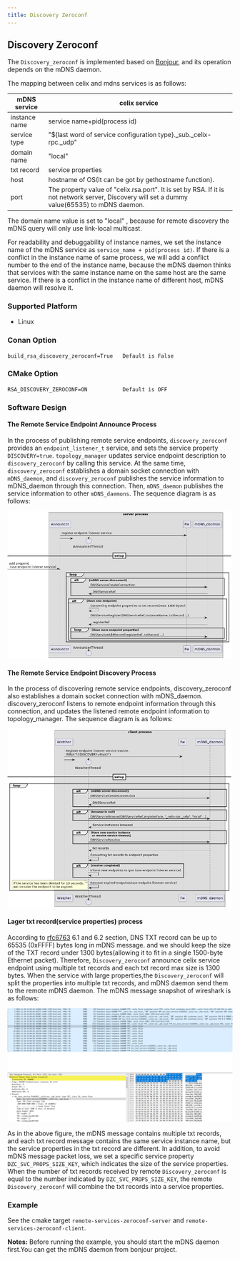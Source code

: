 ```yaml
---
title: Discovery Zeroconf
---
```


<!--
Licensed to the Apache Software Foundation (ASF) under one or more
contributor license agreements.  See the NOTICE file distributed with
this work for additional information regarding copyright ownership.
The ASF licenses this file to You under the Apache License, Version 2.0
(the "License"); you may not use this file except in compliance with
the License.  You may obtain a copy of the License at
   
    http://www.apache.org/licenses/LICENSE-2.0

Unless required by applicable law or agreed to in writing, software
distributed under the License is distributed on an "AS IS" BASIS,
WITHOUT WARRANTIES OR CONDITIONS OF ANY KIND, either express or implied.
See the License for the specific language governing permissions and
limitations under the License.
-->

## Discovery Zeroconf

The `Discovery_zeroconf` is implemented based on [Bonjour](https://github.com/apple-oss-distributions/mDNSResponder), and its operation depends on the mDNS daemon.

The mapping between celix and mdns services is as follows:

| **mDNS service** | **celix service**             |
|------------------|-------------------------------|
| instance name    | service name+pid(process id)  |
| service type     | "${last word of service configuration type}._sub._celix-rpc._udp"|
| domain name      | "local"                       |
| txt record       | service properties            |
| host             | hostname of OS(It can be got by gethostname function).|
| port             | The property value of "celix.rsa.port". It is set by RSA. If it is not network server, Discovery will set a dummy value(65535) to mDNS daemon.|


The domain name value is set to "local" , because for remote discovery the mDNS query will only use link-local multicast.

For readability and debuggability of instance names, we set the instance name of the mDNS service as `service_name + pid(process id)`. If there is a conflict in the instance name of same process, we will add a conflict number to the end of the instance name, because the mDNS daemon thinks that services with the same instance name on the same host are the same service. If there is a conflict in the instance name of different host, mDNS daemon will resolve it.

### Supported Platform
- Linux

### Conan Option
    build_rsa_discovery_zeroconf=True   Default is False

### CMake Option
    RSA_DISCOVERY_ZEROCONF=ON           Default is OFF

### Software Design

#### The Remote Service Endpoint Announce Process

In the process of publishing remote service endpoints, `discovery_zeroconf` provides an `endpoint_listener_t` service, and sets the service property `DISCOVERY=true`. `topology_manager` updates service endpoint description to `discovery_zeroconf` by calling this service. At the same time, `discovery_zeroconf` establishes a domain socket connection with `mDNS_daemon`, and `discovery_zeroconf` publishes the service information to mDNS_daemon through this connection. Then, `mDNS_daemon` publishes the service information to other `mDNS_daemons`. The sequence diagram is as follows:

![remote_service_endpoint_announce_process](diagrams/service_announce_seq.png)

#### The Remote Service Endpoint Discovery Process

In the process of discovering remote service endpoints, discovery_zeroconf also establishes a domain socket connection with mDNS_daemon. discovery_zeroconf listens to remote endpoint information through this connection, and updates the listened remote endpoint information to topology_manager. The sequence diagram is as follows:

![remote_service_endpoint_discovery_process](diagrams/service_discovery_seq.png)

#### Lager txt record(service properties) process

According to [rfc6763](https://www.rfc-editor.org/rfc/rfc6763.txt) 6.1 and 6.2 section, DNS TXT record can be up to 65535 (0xFFFF) bytes long in mDNS message. and we should keep the size of the TXT record under 1300 bytes(allowing it to fit in a single 1500-byte Ethernet packet). Therefore, `Discovery_zeroconf` announce celix service endpoint using multiple txt records and each txt record max size is 1300 bytes. When the service with large properties,the `Discovery_zeroconf` will split the properties into multiple txt records, and mDNS daemon send them to the remote mDNS daemon. The mDNS message snapshot of wireshark is as follows:

![multiple_txt_record_snapshot.png](diagrams/multiple_txt_record_snapshot.png)

As in the above figure, the mDNS message contains multiple txt records, and each txt record message contains the same service instance name, but the service properties in the txt record are different. In addition, to avoid mDNS message packet loss, we set a specific service property `DZC_SVC_PROPS_SIZE_KEY`, which indicates the size of the service properties. When the number of txt records received by remote `Discovery_zeroconf` is equal to the number indicated by `DZC_SVC_PROPS_SIZE_KEY`, the remote `Discovery_zeroconf` will combine the txt records into a service properties.


### Example

See the cmake target `remote-services-zeroconf-server` and `remote-services-zeroconf-client`.

**Notes:** Before running the example, you should start the mDNS daemon first.You can get the mDNS daemon from bonjour project.
